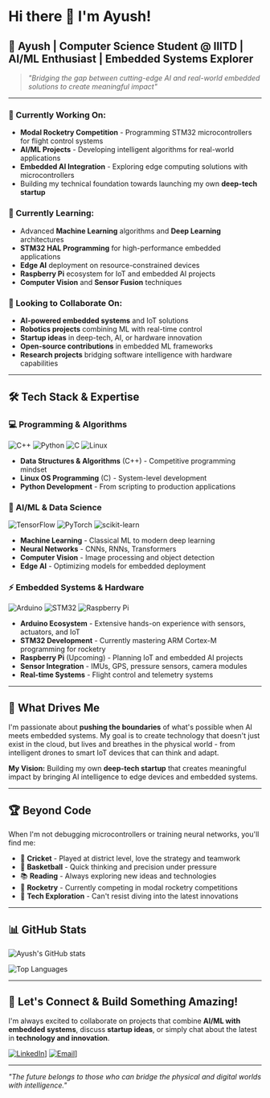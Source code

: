 # Hi there 👋 I'm Ayush!

## 🚀 Ayush | Computer Science Student @ IIITD | AI/ML Enthusiast | Embedded Systems Explorer

> *"Bridging the gap between cutting-edge AI and real-world embedded solutions to create meaningful impact"*

---

### 🔭 Currently Working On:
- **Modal Rocketry Competition** - Programming STM32 microcontrollers for flight control systems
- **AI/ML Projects** - Developing intelligent algorithms for real-world applications
- **Embedded AI Integration** - Exploring edge computing solutions with microcontrollers
- Building my technical foundation towards launching my own **deep-tech startup**

### 🌱 Currently Learning:
- Advanced **Machine Learning** algorithms and **Deep Learning** architectures
- **STM32 HAL Programming** for high-performance embedded applications  
- **Edge AI** deployment on resource-constrained devices
- **Raspberry Pi** ecosystem for IoT and embedded AI projects
- **Computer Vision** and **Sensor Fusion** techniques

### 👯 Looking to Collaborate On:
- **AI-powered embedded systems** and IoT solutions
- **Robotics projects** combining ML with real-time control
- **Startup ideas** in deep-tech, AI, or hardware innovation
- **Open-source contributions** in embedded ML frameworks
- **Research projects** bridging software intelligence with hardware capabilities

---

## 🛠️ Tech Stack & Expertise

### 💻 Programming & Algorithms
![C++](https://img.shields.io/badge/C++-00599C?style=for-the-badge&logo=c%2B%2B&logoColor=white)
![Python](https://img.shields.io/badge/Python-3776AB?style=for-the-badge&logo=python&logoColor=white)
![C](https://img.shields.io/badge/C-00599C?style=for-the-badge&logo=c&logoColor=white)
![Linux](https://img.shields.io/badge/Linux-FCC624?style=for-the-badge&logo=linux&logoColor=black)

- **Data Structures & Algorithms** (C++) - Competitive programming mindset
- **Linux OS Programming** (C) - System-level development
- **Python Development** - From scripting to production applications

### 🤖 AI/ML & Data Science
![TensorFlow](https://img.shields.io/badge/TensorFlow-FF6F00?style=for-the-badge&logo=tensorflow&logoColor=white)
![PyTorch](https://img.shields.io/badge/PyTorch-EE4C2C?style=for-the-badge&logo=pytorch&logoColor=white)
![scikit-learn](https://img.shields.io/badge/scikit--learn-F7931E?style=for-the-badge&logo=scikit-learn&logoColor=white)

- **Machine Learning** - Classical ML to modern deep learning
- **Neural Networks** - CNNs, RNNs, Transformers
- **Computer Vision** - Image processing and object detection
- **Edge AI** - Optimizing models for embedded deployment

### ⚡ Embedded Systems & Hardware
![Arduino](https://img.shields.io/badge/Arduino-00979D?style=for-the-badge&logo=arduino&logoColor=white)
![STM32](https://img.shields.io/badge/STM32-03234B?style=for-the-badge&logo=stmicroelectronics&logoColor=white)
![Raspberry Pi](https://img.shields.io/badge/Raspberry%20Pi-A22846?style=for-the-badge&logo=raspberry-pi&logoColor=white)

- **Arduino Ecosystem** - Extensive hands-on experience with sensors, actuators, and IoT
- **STM32 Development** - Currently mastering ARM Cortex-M programming for rocketry
- **Raspberry Pi** (Upcoming) - Planning IoT and embedded AI projects
- **Sensor Integration** - IMUs, GPS, pressure sensors, camera modules
- **Real-time Systems** - Flight control and telemetry systems

---

## 🎯 What Drives Me

I'm passionate about **pushing the boundaries** of what's possible when AI meets embedded systems. My goal is to create technology that doesn't just exist in the cloud, but lives and breathes in the physical world - from intelligent drones to smart IoT devices that can think and adapt.

**My Vision:** Building my own **deep-tech startup** that creates meaningful impact by bringing AI intelligence to edge devices and embedded systems.

---

## 🏆 Beyond Code

When I'm not debugging microcontrollers or training neural networks, you'll find me:

- 🏏 **Cricket** - Played at district level, love the strategy and teamwork
- 🏀 **Basketball** - Quick thinking and precision under pressure  
- 📚 **Reading** - Always exploring new ideas and technologies
- 🚀 **Rocketry** - Currently competing in modal rocketry competitions
- 🔬 **Tech Exploration** - Can't resist diving into the latest innovations

---

## 📊 GitHub Stats

![Ayush's GitHub stats](https://github-readme-stats.vercel.app/api?username=ayush-kitnawat-2023160&show_icons=true&theme=radical)

![Top Languages](https://github-readme-stats.vercel.app/api/top-langs/?username=ayush-kitnawat-2023160&layout=compact&theme=radical)

---

## 🤝 Let's Connect & Build Something Amazing!

I'm always excited to collaborate on projects that combine **AI/ML with embedded systems**, discuss **startup ideas**, or simply chat about the latest in **technology and innovation**.

[![LinkedIn](https://img.shields.io/badge/LinkedIn-0077B5?style=for-the-badge&logo=linkedin&logoColor=white)]([www.linkedin.com/in/ayush-kitnawat-81046b2a1](https://www.linkedin.com/in/ayush-kitnawat-81046b2a1/))]
[![Email](https://img.shields.io/badge/Email-D14836?style=for-the-badge&logo=gmail&logoColor=white)](mailto:ayushkitnawat007@gmail.com)]

---

*"The future belongs to those who can bridge the physical and digital worlds with intelligence."*
<!--
**ayush-kitnawat-2023160/ayush-kitnawat-2023160** is a ✨ _special_ ✨ repository because its `README.md` (this file) appears on your GitHub profile.

Here are some ideas to get you started:

- 🔭 I’m currently working on ...
- 🌱 I’m currently learning ...
- 👯 I’m looking to collaborate on ...
- 🤔 I’m looking for help with ...
- 💬 Ask me about ...
- 📫 How to reach me: ...
- 😄 Pronouns: ...
- ⚡ Fun fact: ...
-->
